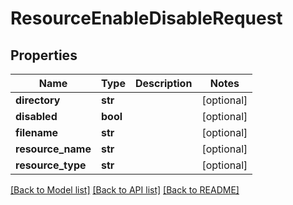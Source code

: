 # ResourceEnableDisableRequest

## Properties
Name | Type | Description | Notes
------------ | ------------- | ------------- | -------------
**directory** | **str** |  | [optional] 
**disabled** | **bool** |  | [optional] 
**filename** | **str** |  | [optional] 
**resource_name** | **str** |  | [optional] 
**resource_type** | **str** |  | [optional] 

[[Back to Model list]](../README.md#documentation-for-models) [[Back to API list]](../README.md#documentation-for-api-endpoints) [[Back to README]](../README.md)


